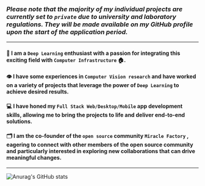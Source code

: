 
### *Please note that the majority of my individual projects are currently set to ```private``` due to university and laboratory regulations. They will be made available on my GitHub profile upon the start of the application period.*

<hr>

#### 🚀 I am a ```Deep Learning``` enthusiast with a passion for integrating this exciting field with ```Computer Infrastructure``` 🏠. 
#### 👁️ I have some experiences in ```Computer Vision research``` and have worked on a variety of projects that leverage the power of ```Deep Learning``` to achieve desired results.

#### 💻 I have honed my ```Full Stack Web/Desktop/Mobile``` app development skills, allowing me to bring the projects to life and deliver end-to-end solutions.

#### 🗂️ I am the co-founder of the ```open source``` community ```Miracle Factory``` , eagering to connect with other members of the open source community and particularly interested in exploring new collaborations that can drive meaningful changes. 



<hr>

![Anurag's GitHub stats](https://github-readme-stats.vercel.app/api?username=zzh8241102&show_icons=true&theme=gruvbox)
<!---
zzh8241102/zzh8241102 is a ✨ special ✨ repository because its `README.md` (this file) appears on your GitHub profile.
You can click the Preview link to take a look at your changes.
--->
